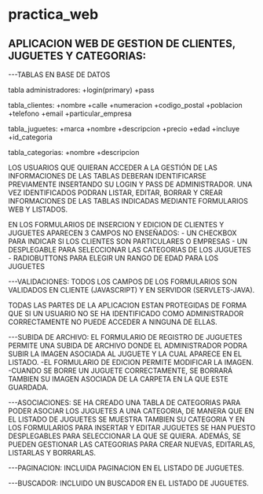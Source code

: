 # practica_web

APLICACION WEB DE GESTION DE CLIENTES, JUGUETES Y CATEGORIAS:
-------------------------------------------------

---TABLAS EN BASE DE DATOS

tabla administradores:
+login(primary) +pass

tabla_clientes:
+nombre +calle +numeracion +codigo_postal +poblacion +telefono +email
+particular_empresa

tabla_juguetes:
+marca +nombre +descripcion +precio +edad +incluye +id_categoria

tabla_categorias:
+nombre +descripcion

LOS USUARIOS QUE QUIERAN ACCEDER A LA GESTIÓN DE LAS INFORMACIONES DE LAS TABLAS DEBERAN IDENTIFICARSE PREVIAMENTE INSERTANDO SU LOGIN Y PASS DE ADMINISTRADOR. UNA VEZ IDENTIFICADOS PODRAN LISTAR, EDITAR, BORRAR Y CREAR INFORMACIONES DE LAS TABLAS INDICADAS MEDIANTE FORMULARIOS WEB Y LISTADOS.

EN LOS FORMULARIOS DE INSERCION Y EDICION DE CLIENTES Y JUGUETES APARECEN 3 CAMPOS NO ENSEÑADOS:
    - UN CHECKBOX PARA INDICAR SI LOS CLIENTES SON PARTICULARES O EMPRESAS
    - UN DESPLEGABLE PARA SELECCIONAR LAS CATEGORIAS DE LOS JUGUETES
    - RADIOBUTTONS PARA ELEGIR UN RANGO DE EDAD PARA LOS JUGUETES

---VALIDACIONES: TODOS LOS CAMPOS DE LOS FORMULARIOS SON VALIDADOS EN CLIENTE (JAVASCRIPT) Y EN SERVIDOR (SERVLETS-JAVA).

TODAS LAS PARTES DE LA APLICACION ESTAN PROTEGIDAS DE FORMA QUE SI UN USUARIO NO SE HA IDENTIFICADO COMO ADMINISTRADOR CORRECTAMENTE NO PUEDE ACCEDER A NINGUNA DE ELLAS.

---SUBIDA DE ARCHIVO: EL FORMULARIO DE REGISTRO DE JUGUETES PERMITE UNA SUBIDA DE ARCHIVO DONDE EL ADMINISTRADOR PODRA SUBIR LA IMAGEN ASOCIADA AL JUGUETE Y LA CUAL APARECE EN EL LISTADO.
-EL FORMULARIO DE EDICION PERMITE MODIFICAR LA IMAGEN.
-CUANDO SE BORRE UN JUGUETE CORRECTAMENTE, SE BORRARÁ TAMBIEN SU IMAGEN ASOCIADA DE LA CARPETA EN LA QUE ESTE GUARDADA.

---ASOCIACIONES: SE HA CREADO UNA TABLA DE CATEGORIAS PARA PODER ASOCIAR LOS JUGUETES A UNA CATEGORIA, DE MANERA QUE EN EL LISTADO DE JUGUETES SE MUESTRA TAMBIEN SU CATEGORIA Y EN LOS FORMULARIOS PARA INSERTAR Y EDITAR JUGUETES SE HAN PUESTO  DESPLEGABLES PARA SELECCIONAR LA QUE SE QUIERA. ADEMÁS, SE PUEDEN GESTIONAR LAS CATEGORIAS PARA CREAR NUEVAS, EDITARLAS, LISTARLAS Y BORRARLAS.

---PAGINACION: INCLUIDA PAGINACION EN EL LISTADO DE JUGUETES.

---BUSCADOR: INCLUIDO UN BUSCADOR EN EL LISTADO DE JUGUETES.
